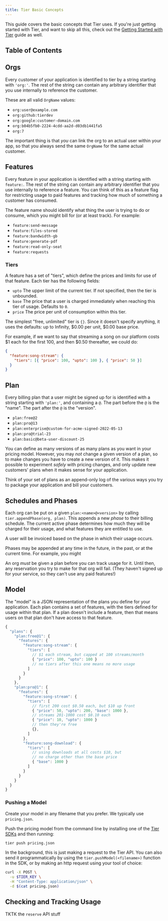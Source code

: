 ```yaml
---
title: Tier Basic Concepts
---
```


This guide covers the basic concepts that Tier uses.  If you're
just getting started with Tier, and want to skip all this, check
out the [Getting Started with Tier](./getting-started.md) guide as
well.

## Table of Contents

## Orgs

Every customer of your application is identified to tier by a
string starting with `'org:'`. The rest of the string can
contain any arbitrary identifier that you use internally to
reference the customer.

These are all valid `OrgName` values:

- `org:user@example.com`
- `org:github:tierdev`
- `org:google:customer-domain.com`
- `org:b04b5fb0-2224-4cdd-aa2d-d03db1441fa5`
- `org:7`

The important thing is that _you_ can link the org to an actual
user within your app, so that you always send the same `OrgName`
for the same actual customer.

## Features

Every feature in your application is identified with a string
starting with `feature:`. The rest of the string can contain any
arbitrary identifier that you use internally to reference a
feature. You can think of this as a feature flag for restricting
usage to paid features and tracking how much of something a
customer has consumed.

The feature name should identify what thing the user is trying to
do or consume, which you might bill for (or at least track). For
example:

- `feature:send-message`
- `feature:files-stored`
- `feature:bandwidth-gb`
- `feature:generate-pdf`
- `feature:read-only-seat`
- `feature:requests`

### Tiers

A feature has a set of "tiers", which define the prices and
limits for use of that feature. Each tier has the following
fields:

- `upto` The upper limit of the current tier. If not specified,
  then the tier is unbounded.
- `base` The price that a user is charged immediately when
  reaching this tier of usage. Defaults to `0`.
- `price` The price per unit of consumption within this tier.

The simplest "free, unlimited" tier is `{}`. Since it doesn't
specify anything, it uses the defaults: up to Infinity, $0.00 per
unit, $0.00 base price.

For example, if we want to say that streaming a song on our
platform costs $1 each for the first 100, and then $0.50
thereafter, we could do:

```json
{
  "feature:song-stream": {
    "tiers": [{ "price": 100, "upto": 100 }, { "price": 50 }]
  }
}
```

## Plan

Every billing plan that a user might be signed up for is
identified with a string starting with `'plan:'`, and containing
a `@`. The part before the `@` is the "name". The part after
the `@` is the "version".

- `plan:free@2`
- `plan:pro@13`
- `plan:enterprise@custom-for-acme-signed-2022-05-13`
- `plan:pro@trial-23`
- `plan:basic@beta-user-discount-25`

You can define as many versions of as many plans as you want in
your pricing model. However, you may _not_ change a given
version of a plan, so to make changes you have to create a new
version of it. This makes it possible to experiment _safely_
with pricing changes, and only update new customers' plans when
it makes sense for your application.

Think of your set of plans as an append-only log of the various
ways you try to package your application and bill your customers.

## Schedules and Phases

Each org can be put on a given `plan:<name>@<version>` by calling
`tier.appendPhase(org, plan)`. This appends a new _phase_ to
their billing schedule. The current active phase determines how
much they will be charged for their usage, and what features they
are entitled to use.

A user will be invoiced based on the phase in which their usage
occurs.

Phases may be appended at any time in the future, in the past, or
at the current time. For example, you might

An org _must_ be given a plan before you can track usage for it.
Until then, any reservation you try to make for that org will
fail.  (They haven't signed up for your service, so they can't
use any paid features!)

## Model

The "model" is a JSON representation of the plans you define for
your application. Each plan contains a set of features, with the
tiers defined for usage within that plan. If a plan doesn't
include a feature, then that means users on that plan don't have
access to that feature.

```js
{
  "plans": {
    "plan:free@1": {
      "features": {
        "feature:song-stream": {
          "tiers": [
            // $1 each stream, but capped at 100 streams/month
            { "price": 100, "upto": 100 }
            // no tiers after this one means no more usage
          ]
        }
      }
    },
    "plan:pro@1": {
      "features": {
        "feature:song-stream": {
          "tiers": [
            // first 200 cost $0.50 each, but $10 up front
            { "price": 50, "upto": 200, "base": 1000 },
            // streams 201-1000 cost $0.10 each
            { "price": 10, "upto": 1000 }
            // then they're free
            {},
          ]
        },
        "feature:song-download": {
          "tiers": [
            // using downloads at all costs $10, but
            // no charge other than the base price
            { "base": 1000 }
          ]
        }
      }
    }
  }
}
```

### Pushing a Model

Create your model in any filename that you prefer.  We typically
use `pricing.json`.

Push the pricing model from the command line by installing one of
the [Tier SDKs](getting-started#install-a-tier-sdk) and then
running:

```bash
tier push pricing.json
```

In the background, this is just making a request to the Tier API.
You can also send it programmatically by using the
`tier.pushModel(<filename>)` function in the SDK, or by making an
http request using your tool of choice:

```bash
curl -X POST \
  -u $TIER_KEY \
  -H "Content-Type: application/json" \
  -d $(cat pricing.json)
```

## Checking and Tracking Usage

TKTK the `reserve` API stuff
